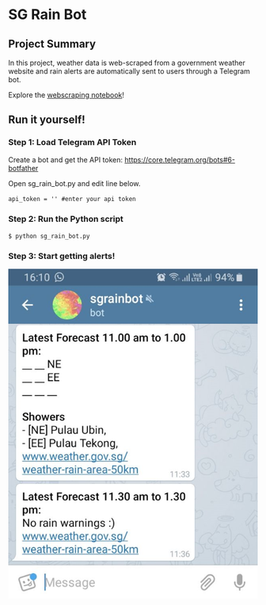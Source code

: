# SG Rain Bot
## Project Summary
In this project, weather data is web-scraped from a government weather website and rain alerts are automatically sent to users through a Telegram bot.

Explore the [webscraping notebook](https://github.com/MichaelOw/SG_Rain_Bot/blob/master/notebooks/web_scraping.ipynb)!

## Run it yourself!

### Step 1: Load Telegram API Token
Create a bot and get the API token: https://core.telegram.org/bots#6-botfather

Open sg_rain_bot.py and edit line below.

    api_token = '' #enter your api token

### Step 2: Run the Python script
    $ python sg_rain_bot.py

### Step 3: Start getting alerts!

![alt text](demo.png)
